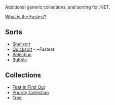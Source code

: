 Additional generic collections, and sorting for .NET.

[What is the Fastest?](http://stackoverflow.com/questions/1753278/what-is-the-fastest-sorting-algorithm-in-c)

## Sorts
+ [Shellsort](http://en.wikipedia.org/wiki/Shellsort)
+ [Quicksort](http://en.wikipedia.org/wiki/Quicksort) - ~Fastest
+ [Selection](http://en.wikipedia.org/wiki/Selection_sort)
+ [Bubble](http://en.wikipedia.org/wiki/Bubble_sort)

## Collections
+ [First In First Out](http://en.wikipedia.org/wiki/FIFO#Computer_science)
+ [Priority Collection](http://en.wikipedia.org/wiki/Priority_queue)
+ [Tree](http://en.wikipedia.org/wiki/Tree_%28data_structure%29)
